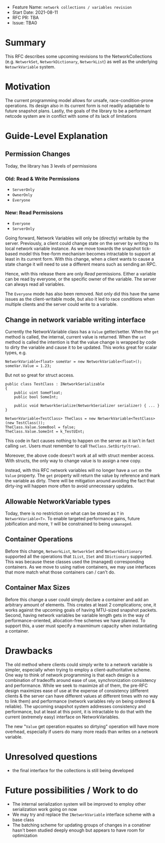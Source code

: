 * Feature Name: `network collections / variables revision`
* Start Date: 2021-08-11
* RFC PR: TBA
* Issue: TBA0

# Summary
[summary]: #summary
This RFC describes some upcoming revisions to the NetworkCollections (e.g. `NetworkSet`, `NetworkDictionary`, `NetworkList`) as well as the underlying `NetowrkVariable` system.

# Motivation
[motivation]: #motivation

The current programming model allows for unsafe, race-condition-prone operations.  Its design also in its current form is not readily adaptable to future snapshot plans.  Lastly, the goals of the library to be a performant netcode system are in conflict with some of its lack of limitations


# Guide-Level Explanation
[guide-level]: #guid-level

## Permission Changes

Today, the library has 3 levels of permissions

### Old: Read & Write Permissions

* `ServerOnly`
* `OwnerOnly`
* `Everyone`


### New: Read Permissions
* `Everyone`
* `ServerOnly`

Going forward, Network Variables will only be (directly) writable by the server.  Previously, a client could change state on the server by writing to its local network variable instance.  As we move towards the snapshot tick-based model this free-form mechanism becomes intractable to support at least in its current form.  With this change, when a client wants to cause a state change it will need to use a different means such as sending an RPC.  

Hence, with this release there are only *Read* permissions.  Either a variable can be read by everyone, or the specific owner of the variable.  The server can always read all variables.

The `Everyone` mode has also been removed.  Not only did this have the same issues as the client-writable mode, but also it led to race conditions when multiple clients and the server could write to a variable.

## Change in network variable writing interface

Currently the NetworkVariable class has a `Value` getter/setter.  When the `get` method is called, the internal, current value is returned.  When the `set` method is called the intention is that the value change is wrapped by code to dirty the variable and cause it to be updated.  This works great for scalar types, e.g.

```
NetworkVariable<float> someVar = new NetworkVariable<float>();
someVar.Value = 1.23;

```

But not so great for struct access.

```
public class TestClass : INetworkSerializable
{
    public uint SomeFloat;
    public bool SomeInt;

    public void NetworkSerialize(NetworkSerializer serializer) { ... }
}

NetworkVariable<TestClass> TheClass = new NetworkVariable<TestClass>(new TestClass());
TheClass.Value.SomeBool = false;
TheClass.Value.SomeInt = k_TestUInt;
```

This code in fact causes nothing to happen on the server as it isn't in fact calling `set`.  Users must remember to call `TheClass.SetDirty(true)`.  

Moreover, the above code doesn't work at all with struct member access.  With structs, the only way to change value is to assign a new copy.

Instead, with this RFC network variables will no longer have a `set` on the `Value` property.  The `get` property will return the value by reference and mark the variable as dirty.  There will be mitigation around avoiding the fact that dirty-ing will happen more often to avoid unnecessary updates.

## Allowable NetworkVariable types
Today, there is no restriction on what can be stored as `T` in `NetworkVariable<T>`.  To enable targeted performance gains, future jobification and more, `T` will be constrained to being  `unmanaged`. 


## Container Operations
Before this change, `NetworkList`, `NetworkSet` and `NetworkDictionary` supported all the operations that `IList`, `ISet` and `IDictionary` supported.  This was because these classes used the (managed) corresponding containers.  As we move to using native containers, we may use interfaces that more match what those containers can / can't do. 

## Container Max Sizes
Before this change a user could simply declare a container and add an arbitrary amount of elements.  This creates at least 2 complications; one, it works against the upcoming goals of having MTU-sized snapshot packets.  Second, having network variables be variable length gets in the way of performance-oriented, allocation-free schemes we have planned.  To support this, a user must specify a maxmimum capacity when instantiating a container.

# Drawbacks
The old method where clients could simply write to a network variable is simpler, especially when trying to employ a client-authoritative scheme.  One way to think of network programming is that each design is a combination of tradeoffs around ease of use, synchronization consistency and performance.  While we seek to maximize all of them, the pre-RFC design maximizes ease of use at the expense of consistency (different clients & the server can have different values at different times with no way to link them) and performance (network variables rely on being ordered & reliable).  The upcoming snapshot system addresses consistency and performance, but at least at this point, it is intractable to do that with the current (extremely easy) interface on NetworkVariables.

The new "`Value` get operation equates so dirtying" operation will have more overhead, especially if users do many more reads than writes on a network variable.

# Unresolved questions
* the final interface for the collections is still being developed

 
# Future possibilities / Work to do
* The internal serialization system will be improved to employ other serialization work going on now
* We may try and replace the `INetworkVariable` interface scheme with a base class
* The batching scheme for updating groups of changes in a conatiner hasn't been studied deeply enough but appears to have room for optimization